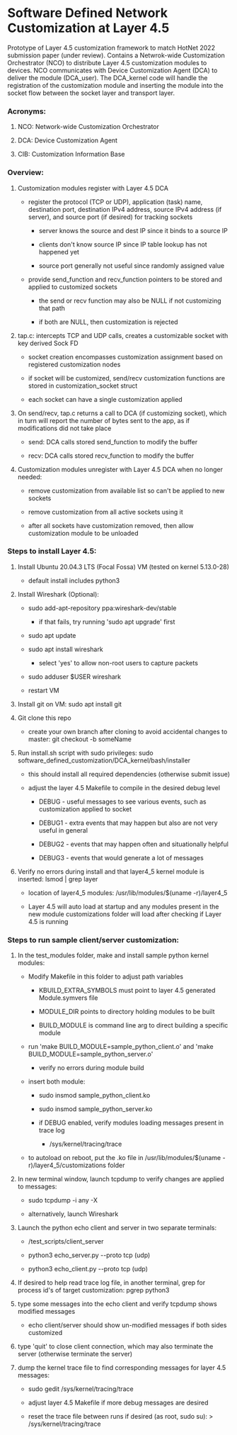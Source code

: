 # Software Defined Network Customization at Layer 4.5


Prototype of Layer 4.5 customization framework to match HotNet 2022 submission paper (under review).  Contains a Netwrok-wide Customization Orchestrator (NCO)
to distribute Layer 4.5 customization modules to devices.  NCO communicates with Device Customization Agent (DCA) to deliver the module (DCA\_user).  The DCA\_kernel code will handle the registration of the customization module and inserting the module into the socket flow between the socket layer and transport layer.


### Acronyms:

1) NCO: Network-wide Customization Orchestrator

1) DCA: Device Customization Agent

1) CIB: Customization Information Base



### Overview:


1) Customization modules register with Layer 4.5 DCA

    * register the protocol (TCP or UDP), application (task) name, destination port,
    destination IPv4 address, source IPv4 address (if server), and source port (if desired)
    for tracking sockets

        * server knows the source and dest IP since it binds to a source IP

        * clients don't know source IP since IP table lookup has not happened yet

        * source port generally not useful since randomly assigned value

    * provide send\_function and recv\_function pointers to be stored and
    applied to customized sockets

        * the send or recv function may also be NULL if not customizing that path

        * if both are NULL, then customization is rejected




2) tap.c: intercepts TCP and UDP calls, creates a customizable socket with
key derived Sock FD

    * socket creation encompasses customization assignment based on registered
    customization nodes

    * if socket will be customized, send/recv customization functions are
    stored in customization\_socket struct

    * each socket can have a single customization applied



1) On send/recv, tap.c returns a call to DCA (if customizing socket), which in
turn will report the number of bytes sent to the app, as if modifications did not take place

    * send: DCA calls stored send_function to modify the buffer  

    * recv: DCA calls stored recv_function to modify the buffer




4) Customization modules unregister with Layer 4.5 DCA when no longer needed:

    * remove customization from available list so can't be applied to new sockets

    * remove customization from all active sockets using it

    * after all sockets have customization removed, then allow customization module to be unloaded



### Steps to install Layer 4.5:

1) Install Ubuntu 20.04.3 LTS (Focal Fossa) VM (tested on kernel 5.13.0-28)

    * default install includes python3

1) Install Wireshark (Optional):

    * sudo add-apt-repository ppa:wireshark-dev/stable

        * if that fails, try running 'sudo apt upgrade' first

    * sudo apt update

    * sudo apt install wireshark

        * select 'yes' to allow non-root users to capture packets

    * sudo adduser $USER wireshark

    * restart VM

1) Install git on VM: sudo apt install git

1) Git clone this repo

    * create your own branch after cloning to avoid accidental changes to master: git checkout -b someName

1) Run install.sh script with sudo privileges: sudo software\_defined\_customization/DCA\_kernel/bash/installer

    * this should install all required dependencies (otherwise submit issue)

    * adjust the layer 4.5 Makefile to compile in the desired debug level

        * DEBUG - useful messages to see various events, such as customization applied to socket

        * DEBUG1 - extra events that may happen but also are not very useful in general

        * DEBUG2 - events that may happen often and situationally helpful

        * DEBUG3 - events that would generate a lot of messages

1) Verify no errors during install and that layer4_5 kernel module is inserted: lsmod \| grep layer

    * location of layer4_5 modules: /usr/lib/modules/$(uname -r)/layer4_5

    * Layer 4.5 will auto load at startup and any modules present in the new module
    customizations folder will load after checking if Layer 4.5 is running


### Steps to run sample client/server customization:

1) In the test\_modules folder, make and install sample python kernel modules:

    * Modify Makefile in this folder to adjust path variables

        * KBUILD_EXTRA_SYMBOLS must point to layer 4.5 generated Module.symvers file

        * MODULE_DIR points to directory holding modules to be built

        * BUILD\_MODULE is command line arg to direct building a specific module

    * run 'make BUILD\_MODULE=sample\_python\_client.o' and 'make BUILD\_MODULE=sample\_python\_server.o'

        * verify no errors during module build

    * insert both module:

        * sudo insmod sample\_python\_client.ko

        * sudo insmod sample\_python\_server.ko

        * if DEBUG enabled, verify modules loading messages present in trace log

            * /sys/kernel/tracing/trace

    * to autoload on reboot, put the .ko file in /usr/lib/modules/$(uname -r)/layer4_5/customizations folder

1) In new terminal window, launch tcpdump to verify changes are applied to messages:

    * sudo tcpdump -i any -X

    * alternatively, launch Wireshark

1) Launch the python echo client and server in two separate terminals:

    * /test\_scripts/client\_server

    * python3 echo\_server.py --proto tcp (udp)

    * python3 echo\_client.py --proto tcp (udp)

1) If desired to help read trace log file, in another terminal, grep for process id's
 of target customization: pgrep python3

1) type some messages into the echo client and verify tcpdump shows modified messages

    * echo client/server should show un-modified messages if both sides customized

1) type 'quit' to close client connection, which may also terminate the server
(otherwise terminate the server)

1) dump the kernel trace file to find corresponding messages for layer 4.5 messages:

    * sudo gedit /sys/kernel/tracing/trace

    * adjust layer 4.5 Makefile if more debug messages are desired

    * reset the trace file between runs if desired (as root, sudo su): > /sys/kernel/tracing/trace

